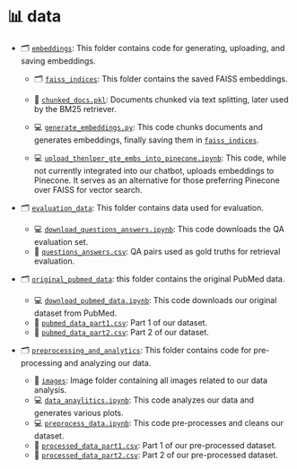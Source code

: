 # 📊 data

- 🗂️ [`embeddings`](embeddings): This folder contains code for generating, uploading, and saving embeddings.

    - 🗂️ [`faiss_indices`](embeddings/faiss_indices): This folder contains the saved FAISS embeddings.

    - 💽 [`chunked_docs.pkl`](embeddings/chunked_docs.pkl): Documents chunked via text splitting, later used by the BM25 retriever.

    - 💻 [`generate_embeddings.py`](embeddings/generate_embeddings.py): This code chunks documents and generates embeddings, finally saving them in [`faiss_indices`](embeddings/faiss_indices).

    - 💻 [`upload_thenlper_gte_embs_into_pinecone.ipynb`](embeddings/upload_thenlper_gte_embs_into_pinecone.ipynb): This code, while not currently integrated into our chatbot, uploads embeddings to Pinecone. It serves as an alternative for those preferring Pinecone over FAISS for vector search.

- 🗂️ [`evaluation_data`](evaluation_data): This folder contains data used for evaluation.

    - 💻 [`download_questions_answers.ipynb`](evaluation_data/download_questions_answers.ipynb): This code downloads the QA evaluation set.
    - 💽 [`questions_answers.csv`](evaluation_data/questions_answers.csv): QA pairs used as gold truths for retrieval evaluation.


- 🗂️ [`original_pubmed_data`](original_pubmed_data): this folder contains the original PubMed data.

    - 💻 [`download_pubmed_data.ipynb`](original_pubmed_data/download_pubmed_data.ipynb): This code downloads our original dataset from PubMed.
    - 💽 [`pubmed_data_part1.csv`](original_pubmed_data/pubmed_data_part1.csv): Part 1 of our dataset.
    - 💽 [`pubmed_data_part2.csv`](original_pubmed_data/pubmed_data_part2.csv): Part 2 of our dataset.

- 🗂️ [`preprocessing_and_analytics`](preprocessing_and_analytics): This folder contains code for pre-processing and analyzing our data.

    - 📸 [`images`](preprocessing_and_analytics/images): Image folder containing all images related to our data analysis.
    - 💻 [`data_anaylitics.ipynb`](preprocessing_and_analytics/data_anaylitics.ipynb): This code analyzes our data and generates various plots.
    - 💻 [`preprocess_data.ipynb`](preprocessing_and_analytics/preprocess_data.ipynb): This code pre-processes and cleans our dataset.
    - 💽 [`processed_data_part1.csv`](preprocessing_and_analytics/processed_data_part1.csv): Part 1 of our pre-processed dataset.
    - 💽 [`processed_data_part2.csv`](preprocessing_and_analytics/processed_data_part2.csv): Part 2 of our pre-processed dataset.